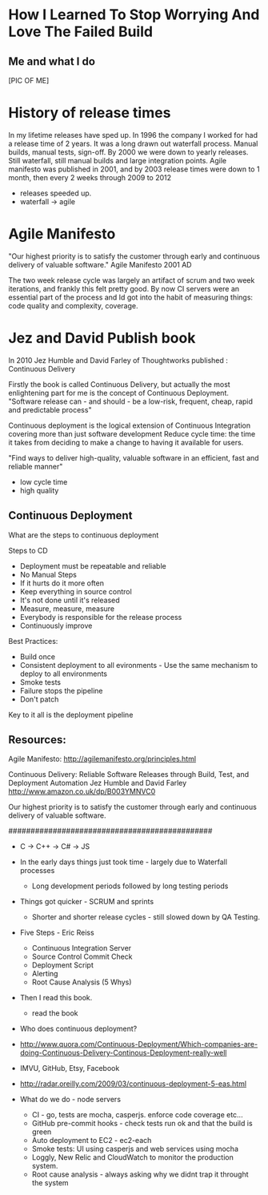 # How I Learned To Stop Worrying And Love The Failed Build

## Me and what I do
[PIC OF ME]


# History of release times
In my lifetime releases have sped up. 
In 1996 the company I worked for had a release time of 2 years. 
It was a long drawn out waterfall process. Manual builds, manual tests, sign-off.
By 2000 we were down to yearly releases. Still waterfall, still manual builds and large integration points.
Agile manifesto was published in 2001, and by 2003 release times were down to 1 month, then every 2 weeks through 2009 to 2012

- releases speeded up.
- waterfall -> agile

# Agile Manifesto
"Our highest priority is to satisfy the customer through early and continuous delivery of valuable software."
Agile Manifesto 2001 AD

The two week release cycle was largely an artifact of scrum and two week iterations, and frankly this felt pretty good. 
By now CI servers were an essential part of the process and Id got into the habit of measuring things: code quality and complexity, coverage.

# Jez and David Publish book
In 2010 Jez Humble and David Farley of Thoughtworks published : Continuous Delivery

Firstly the book is called Continuous Delivery, but actually the most enlightening part for me is the concept of Continuous Deployment.
"Software release can - and should - be a low-risk, frequent, cheap, rapid and predictable process"

Continuous deployment is the logical extension of Continuous Integration covering more than just software development
Reduce cycle time: the time it takes from deciding to make a change to having it available for users.

"Find ways to deliver high-quality, valuable software in an efficient, fast and reliable manner"
- low cycle time
- high quality

## Continuous Deployment 
What are the steps to continuous deployment

Steps to CD
- Deployment must be repeatable and reliable
- No Manual Steps
- If it hurts do it more often
- Keep everything in source control
- It's not done until it's released
- Measure, measure, measure
- Everybody is responsible for the release process
- Continuously improve

Best Practices:
- Build once
- Consistent deployment to all evironments - Use the same mechanism to deploy to all environments
- Smoke tests
- Failure stops the pipeline
- Don't patch

 Key to it all is the deployment pipeline




## Resources:
Agile Manifesto:
http://agilemanifesto.org/principles.html

Continuous Delivery: Reliable Software Releases through Build, Test, and Deployment Automation
Jez Humble and David Farley
http://www.amazon.co.uk/dp/B003YMNVC0



Our highest priority is to satisfy the customer
through early and continuous delivery
of valuable software.












##############################################
- C -> C++ -> C# -> JS
- In the early days things just took time - largely due to Waterfall processes
  - Long development periods followed by long testing periods
- Things got quicker - SCRUM and sprints
  - Shorter and shorter release cycles - still slowed down by QA Testing.

- Five Steps - Eric Reiss
  - Continuous Integration Server
  - Source Control Commit Check
  - Deployment Script
  - Alerting
  - Root Cause Analysis (5 Whys)

- Then I read this book.
  - read the book

- Who does continuous deployment?
 - http://www.quora.com/Continuous-Deployment/Which-companies-are-doing-Continuous-Delivery-Continous-Deployment-really-well
 - IMVU, GitHub, Etsy, Facebook

 - http://radar.oreilly.com/2009/03/continuous-deployment-5-eas.html

- What do we do - node servers
  - CI - go, tests are mocha, casperjs. enforce code coverage etc...
  - GitHub pre-commit hooks - check tests run ok and that the build is green
  - Auto deployment to EC2 - ec2-each
  - Smoke tests: UI using casperjs and web services using mocha
  - Loggly, New Relic and CloudWatch to monitor the production system.
  - Root cause analysis - always asking why we didnt trap it throught the system

